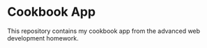 # Cookbook App

This repository contains my cookbook app from the advanced web development homework.
